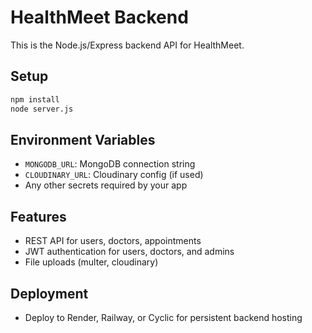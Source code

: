 # HealthMeet Backend

This is the Node.js/Express backend API for HealthMeet.

## Setup

```sh
npm install
node server.js
```

## Environment Variables
- `MONGODB_URL`: MongoDB connection string
- `CLOUDINARY_URL`: Cloudinary config (if used)
- Any other secrets required by your app

## Features
- REST API for users, doctors, appointments
- JWT authentication for users, doctors, and admins
- File uploads (multer, cloudinary)

## Deployment
- Deploy to Render, Railway, or Cyclic for persistent backend hosting 